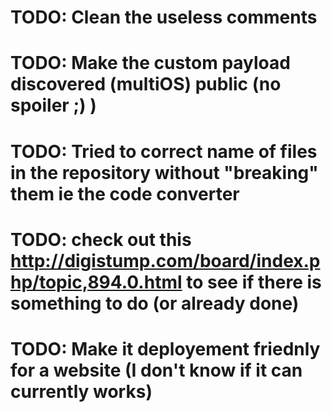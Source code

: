 # TODO: Clean the useless comments
# TODO: Make the custom payload discovered (multiOS) public (no spoiler ;) )
# TODO: Tried to correct name of files in the repository without "breaking" them ie the code converter
# TODO: check out this http://digistump.com/board/index.php/topic,894.0.html to see if there is something to do (or already done)
# TODO: Make it deployement friednly for a website (I don't know if it can currently works)